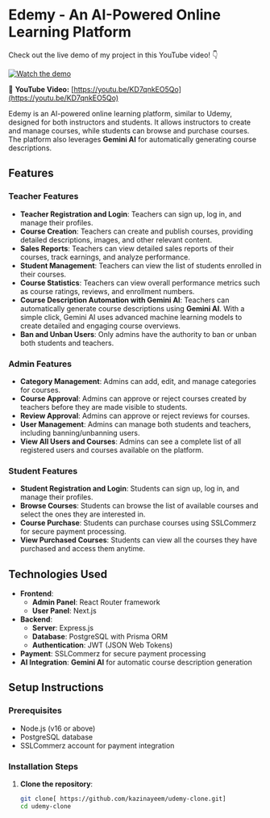 # Edemy - An AI-Powered Online Learning Platform


Check out the live demo of my project in this YouTube video! 👇

[![Watch the demo](https://img.youtube.com/vi/KD7qnkEO5Qo/hqdefault.jpg)](https://youtu.be/KD7qnkEO5Qo)

🔗 **YouTube Video:** [https://youtu.be/KD7qnkEO5Qo](https://youtu.be/KD7qnkEO5Qo)

Edemy is an AI-powered online learning platform, similar to Udemy, designed for both instructors and students. It allows instructors to create and manage courses, while students can browse and purchase courses. The platform also leverages **Gemini AI** for automatically generating course descriptions.

## Features

### Teacher Features
- **Teacher Registration and Login**: Teachers can sign up, log in, and manage their profiles.
- **Course Creation**: Teachers can create and publish courses, providing detailed descriptions, images, and other relevant content.
- **Sales Reports**: Teachers can view detailed sales reports of their courses, track earnings, and analyze performance.
- **Student Management**: Teachers can view the list of students enrolled in their courses.
- **Course Statistics**: Teachers can view overall performance metrics such as course ratings, reviews, and enrollment numbers.
- **Course Description Automation with Gemini AI**: Teachers can automatically generate course descriptions using **Gemini AI**. With a simple click, Gemini AI uses advanced machine learning models to create detailed and engaging course overviews.
- **Ban and Unban Users**: Only admins have the authority to ban or unban both students and teachers.

### Admin Features
- **Category Management**: Admins can add, edit, and manage categories for courses.
- **Course Approval**: Admins can approve or reject courses created by teachers before they are made visible to students.
- **Review Approval**: Admins can approve or reject reviews for courses.
- **User Management**: Admins can manage both students and teachers, including banning/unbanning users.
- **View All Users and Courses**: Admins can see a complete list of all registered users and courses available on the platform.

### Student Features
- **Student Registration and Login**: Students can sign up, log in, and manage their profiles.
- **Browse Courses**: Students can browse the list of available courses and select the ones they are interested in.
- **Course Purchase**: Students can purchase courses using SSLCommerz for secure payment processing.
- **View Purchased Courses**: Students can view all the courses they have purchased and access them anytime.

## Technologies Used

- **Frontend**:
  - **Admin Panel**: React Router framework
  - **User Panel**: Next.js
- **Backend**:
  - **Server**: Express.js
  - **Database**: PostgreSQL with Prisma ORM
  - **Authentication**: JWT (JSON Web Tokens)
- **Payment**: SSLCommerz for secure payment processing
- **AI Integration**: **Gemini AI** for automatic course description generation

## Setup Instructions

### Prerequisites
- Node.js (v16 or above)
- PostgreSQL database
- SSLCommerz account for payment integration

### Installation Steps

1. **Clone the repository**:
   ```bash
   git clone[ https://github.com/kazinayeem/udemy-clone.git]
   cd udemy-clone
